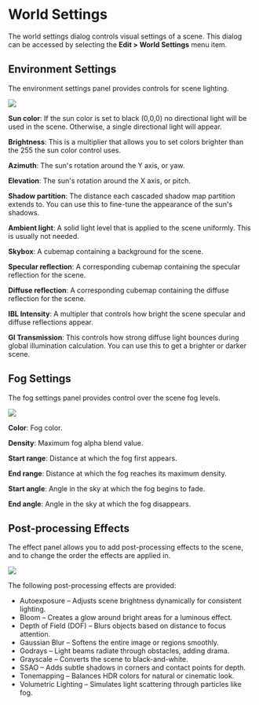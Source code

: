 # World Settings

The world settings dialog controls visual settings of a scene. This dialog can be accessed by selecting the **Edit > World Settings** menu item.

## Environment Settings

The environment settings panel provides controls for scene lighting.

![](https://github.com/UltraEngine/Documentation/blob/master/Images/worldsettings.png?raw=true)

**Sun color**: If the sun color is set to black (0,0,0) no directional light will be used in the scene. Otherwise, a single directional light will appear.

**Brightness**: This is a multiplier that allows you to set colors brighter than the 255 the sun color control uses.

**Azimuth**: The sun's rotation around the Y axis, or yaw.

**Elevation**: The sun's rotation around the X axis, or pitch.

**Shadow partition**: The distance each cascaded shadow map partition extends to. You can use this to fine-tune the appearance of the sun's shadows.

**Ambient light**: A solid light level that is applied to the scene uniformly. This is usually not needed.

**Skybox**: A cubemap containing a background for the scene.

**Specular reflection**: A corresponding cubemap containing the specular reflection for the scene.

**Diffuse reflection**: A corresponding cubemap containing the diffuse reflection for the scene.

**IBL Intensity**: A multipler that controls how bright the scene specular and diffuse reflections appear.

**GI Transmission**: This controls how strong diffuse light bounces during global illumination calculation. You can use this to get a brighter or darker scene.

## Fog Settings

The fog settings panel provides control over the scene fog levels.

![](https://github.com/UltraEngine/Documentation/blob/master/Images/worldsettings2.png?raw=true)

**Color**: Fog color.

**Density**: Maximum fog alpha blend value.

**Start range**: Distance at which the fog first appears.

**End range**: Distance at which the fog reaches its maximum density.

**Start angle**: Angle in the sky at which the fog begins to fade.

**End angle**: Angle in the sky at which the fog disappears.

## Post-processing Effects

The effect panel allows you to add post-processing effects to the scene, and to change the order the effects are applied in.

![](https://github.com/UltraEngine/Documentation/blob/master/Images/worldsettings3.png?raw=true)

The following post-processing effects are provided:

  - Autoexposure – Adjusts scene brightness dynamically for consistent lighting.
  - Bloom – Creates a glow around bright areas for a luminous effect.
  - Depth of Field (DOF) – Blurs objects based on distance to focus attention.
  - Gaussian Blur – Softens the entire image or regions smoothly.
  - Godrays – Light beams radiate through obstacles, adding drama.
  - Grayscale – Converts the scene to black-and-white.
  - SSAO – Adds subtle shadows in corners and contact points for depth.
  - Tonemapping – Balances HDR colors for natural or cinematic look.
  - Volumetric Lighting – Simulates light scattering through particles like fog.
